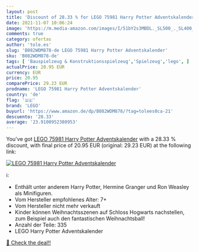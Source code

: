 ```yaml
---
layout: post
title: 'Discount of 28.33 % for LEGO 75981 Harry Potter Adventskalender'
date: 2021-11-07 10:06:24
image: 'https://m.media-amazon.com/images/I/51bY2s3MBDL._SL500_._SL400_.jpg'
comments: true
category: ofertas
author: 'tole.es'
slug: 'B082WDM878-de LEGO 75981 Harry Potter Adventskalender'
sku: 'B082WDM878-de'
tags: [ 'Bauspielzeug & Konstruktionsspielzeug','Spielzeug','lego', ]
actualPrice: 20.95 EUR
currency: EUR
price: 20.95
comparePrice: 29.23 EUR
prodname: 'LEGO 75981 Harry Potter Adventskalender'
country: 'de'
flag: '🇩🇪'
brand: 'LEGO'
buyurl: 'https://www.amazon.de/dp/B082WDM878/?tag=tolees0ca-21'
descuento: '28.33'
average: '23.9100952380953'
---
```


You've got [LEGO 75981 Harry Potter Adventskalender](https://www.amazon.de/dp/B082WDM878/?tag=tolees0ca-21) with a  28.33 % discount, with final price of 20.95 EUR (original: 29.23 EUR) at the following link:

[![LEGO 75981 Harry Potter Adventskalender](https://m.media-amazon.com/images/I/51bY2s3MBDL._SL500_._SL400_.jpg)](https://www.amazon.de/dp/B082WDM878/?tag=tolees0ca-21)

ℹ️:

- Enthält unter anderem Harry Potter, Hermine Granger und Ron Weasley als Minifiguren.
- Vom Hersteller empfohlenes Alter: 7+
- Vom Hersteller nicht mehr verkauft
- Kinder können Weihnachtsszenen auf Schloss Hogwarts nachstellen, zum Beispiel auch den fantastischen Weihnachtsball!
- Anzahl der Teile: 335
- LEGO Harry Potter Adventskalender

[🛒 Check the deal!!](https://www.amazon.de/dp/B082WDM878/?tag=tolees0ca-21)
